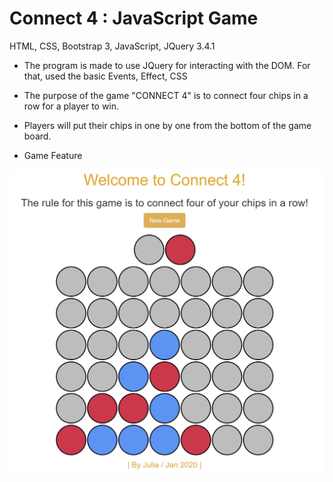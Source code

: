 # Connect 4 : JavaScript Game


HTML, CSS, Bootstrap 3, JavaScript, JQuery 3.4.1

- The program is made to use JQuery for interacting with the DOM. For that, used the basic Events, Effect, CSS    

- The purpose of the game "CONNECT 4" is to connect four chips in a row for a player to win. 
- Players will put their chips in one by one from the bottom of the game board. 

- Game Feature

<img src="images/capture.jpg" width="600px">
